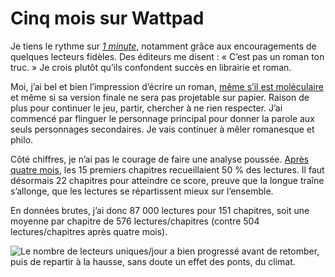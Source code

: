 # Cinq mois sur Wattpad

Je tiens le rythme sur [*1 minute*](http://www.wattpad.com/story/29694130-1-minute), notamment grâce aux encouragements de quelques lecteurs fidèles. Des éditeurs me disent : « C’est pas un roman ton truc. » Je crois plutôt qu’ils confondent succès en librairie et roman.<span id="more-41251"></span>

Moi, j’ai bel et bien l’impression d’écrire un roman, [même s’il est moléculaire](https://tcrouzet.com/2015/05/31/le-texte-moleculaire/) et même si sa version finale ne sera pas projetable sur papier. Raison de plus pour continuer le jeu, partir, chercher à ne rien respecter. J’ai commencé par flinguer le personnage principal pour donner la parole aux seuls personnages secondaires. Je vais continuer à mêler romanesque et philo.

Côté chiffres, je n’ai pas le courage de faire une analyse poussée. [Après quatre mois](https://tcrouzet.com/2015/05/01/wattpad-le-contraire-dun-blog/), les 15 premiers chapitres recueillaient 50 % des lectures. Il faut désormais 22 chapitres pour atteindre ce score, preuve que la longue traîne s’allonge, que les lectures se répartissent mieux sur l’ensemble.

En données brutes, j’ai donc 87 000 lectures pour 151 chapitres, soit une moyenne par chapitre de 576 lectures/chapitres (contre 504 lectures/chapitres après quatre mois).

![Le nombre de lecteurs uniques/jour a bien progressé avant de retomber, puis de repartir à la hausse, sans doute un effet des ponts, du climat.](https://tcrouzet.com/images_tc/2015/06/wat5_1.png)